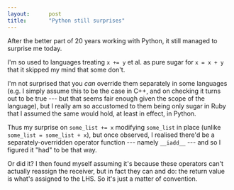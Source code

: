 ```yaml
---
layout:      post
title:       "Python still surprises"
---
```


After the better part of 20 years working with Python, it still managed to
surprise me today.

I'm so used to languages treating `x += y` et al. as pure sugar for `x = x + y`
that it skipped my mind that some don't.

I'm not surprised that you _can_ override them separately in some languages (e.g.
I simply assume this to be the case in C++, and on checking it turns out to
be true --- but that seems fair enough given the scope of the language), but I
really am so accustomed to them being only sugar in Ruby that I assumed the same
would hold, at least in effect, in Python.

Thus my surprise on `some_list += x` modifying `some_list` in place (unlike
`some_list = some_list + x`), but once observed, I realised there'd be a
separately-overridden operator function --- namely `__iadd__` --- and so I
figured it "had" to be that way.

Or did it? I then found myself assuming it's because these operators can't
actually reassign the receiver, but in fact they can and do: the return value is
what's assigned to the LHS. So it's just a matter of convention.

